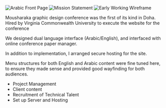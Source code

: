 ![Arabic Front Page](img/work/mo/arabic.png)
![Mission Statement](img/work/mo/vision.png)
![Early Working Wireframe](img/work/mo/wireframe-icograda-mousharaka.png)

Mousharaka graphic design conference was the first of its kind in Doha. Hired by Virginia Commonwealth University to execute the website for the conference

We designed dual language interface (Arabic/English), and interfaced with online conference paper manager.

In addition to implementation, I arranged secure hosting for the site. 

Menu structures for both English and Arabic content were fine tuned here, to ensure they made sense and provided good wayfinding for both audiences.

- Project Management
- Client content
- Recruitment of Technical Talent
- Set up Server and Hosting

